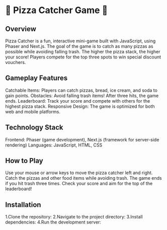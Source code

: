 # 🍕 Pizza Catcher Game 🍕

## Overview
Pizza Catcher is a fun, interactive mini-game built with JavaScript, using Phaser and Next.js. The goal of the game is to catch as many pizzas as possible while avoiding falling trash. The higher the pizza stack, the higher your score! Players compete for the top three spots to win special discount vouchers.

## Gameplay Features
Catchable Items: Players can catch pizzas, bread, ice cream, and soda to gain points.
Obstacles: Avoid falling trash items! After three hits, the game ends.
Leaderboard: Track your score and compete with others for the highest pizza stack.
Responsive Design: The game is optimized for both web and mobile platforms.

## Technology Stack
Frontend: Phaser (game development), Next.js (framework for server-side rendering)
Languages: JavaScript, HTML, CSS

## How to Play
Use your mouse or arrow keys to move the pizza catcher left and right.
Catch the pizzas and other food items while avoiding trash.
The game ends if you hit trash three times.
Check your score and aim for the top of the leaderboard!

## Installation
1.Clone the repository:
2.Navigate to the project directory:
3.Install dependencies:
4.Run the development server:
